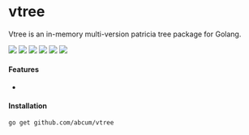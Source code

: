 # vtree

Vtree is an in-memory multi-version patricia tree package for Golang.

[![](https://img.shields.io/circleci/token/________________________________________/project/abcum/vtree/master.svg?style=flat-square)](https://circleci.com/gh/abcum/vtree) [![](https://img.shields.io/badge/status-alpha-ff00bb.svg?style=flat-square)](https://github.com/abcum/vtree) [![](https://img.shields.io/badge/godoc-reference-blue.svg?style=flat-square)](https://godoc.org/github.com/abcum/vtree) [![](https://goreportcard.com/badge/github.com/abcum/vtree?style=flat-square)](https://goreportcard.com/report/github.com/abcum/vtree) [![](https://img.shields.io/coveralls/abcum/vtree/master.svg?style=flat-square)](https://coveralls.io/github/abcum/vtree?branch=master) [![](https://img.shields.io/badge/license-Apache_License_2.0-00bfff.svg?style=flat-square)](https://github.com/abcum/vtree) 

#### Features

- 

#### Installation

```bash
go get github.com/abcum/vtree
```
